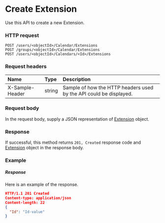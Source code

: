 # Create Extension

Use this API to create a new Extension.
### HTTP request
```http
POST /users/<objectId>/Calendar/Extensions
POST /groups/<objectId>/Calendar/Extensions
POST /users/<objectId>/Calendars/<Id>/Extensions

```
### Request headers
| Name       | Type | Description|
|:---------------|:--------|:----------|
| X-Sample-Header  | string  | Sample of how the HTTP headers used by the API could be displayed.|

### Request body
In the request body, supply a JSON representation of [Extension](../resources/extension.md) object.


### Response
If successful, this method returns `201, Created` response code and [Extension](../resources/extension.md) object in the response body.

### Example
##### Response
Here is an example of the response.
```json
HTTP/1.1 201 Created
Content-type: application/json
Content-length: 22
{
  "Id": "Id-value"
}
```
<!-- uuid: 70fc3c51-b621-420f-a57e-04452d4c60ca\n2015-10-09 15:13:49 UTC -->